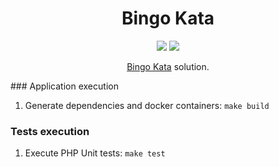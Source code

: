 <h1 align="center">
  Bingo Kata
</h1>

<p align="center">
    <a href="#"><img src="https://img.shields.io/circleci/project/github/theferrer/bingokata/master.svg?style=flat-square"/></a>
    <a href="#"><img src="https://img.shields.io/github/license/theferrer/bingokata.svg"></a>
</p>

<p align="center">
    <a href="https://agilekatas.co.uk/katas/Bingo-Kata">Bingo Kata</a> solution.
    
</p>
### Application execution

1. Generate dependencies and docker containers: `make build`

### Tests execution

1. Execute PHP Unit tests: `make test`
